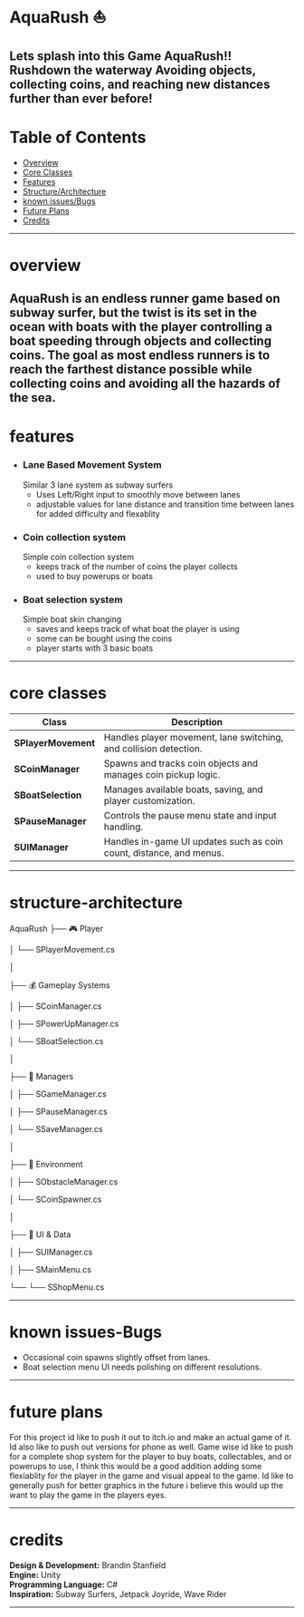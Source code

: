 # AquaRush ⛵
Lets splash into this Game AquaRush!! Rushdown the waterway Avoiding objects, collecting coins, and reaching new distances further than ever before!
---
# Table of Contents
- [Overview](#Overview)
- [Core Classes](#Core-classes)
- [Features](#Features)
- [Structure/Architecture](#structure-architecture)
- [known issues/Bugs](#Known-Issues-Bugs)
- [Future Plans](#Future-Plans)
- [Credits](#Credits)
---
# overview
AquaRush is an endless runner game based on subway surfer, but the twist is its set in the ocean with boats with the player controlling a boat speeding through objects and collecting coins. The goal as most endless runners is to reach the farthest distance possible while collecting coins and avoiding all the hazards of the sea. 
---
# features
- ### Lane Based Movement System
    Similar 3 lane system as subway surfers
    - Uses Left/Right input to smoothly move between lanes
    - adjustable values for lane distance and transition time between lanes for added difficulty and flexablity
- ### Coin collection system
    Simple coin collection system 
    - keeps track of the number of coins the player collects
    - used to buy powerups or boats
- ### Boat selection system
    Simple boat skin changing
    - saves and keeps track of what boat the player is using
    - some can be bought using the coins
    - player starts with 3 basic boats
---
# core classes
| Class | Description |
|-------|--------------|
| **SPlayerMovement** | Handles player movement, lane switching, and collision detection. |
| **SCoinManager** | Spawns and tracks coin objects and manages coin pickup logic. |
| **SBoatSelection** | Manages available boats, saving, and player customization. |
| **SPauseManager** | Controls the pause menu state and input handling. |
| **SUIManager** | Handles in-game UI updates such as coin count, distance, and menus. |

---
# structure-architecture
AquaRush
├── 🎮 Player

│     └── SPlayerMovement.cs

│

├── 💰 Gameplay Systems

│     ├── SCoinManager.cs

│     ├── SPowerUpManager.cs

│     └── SBoatSelection.cs

│

├── 🧠 Managers

│     ├── SGameManager.cs

│     ├── SPauseManager.cs

│     └── SSaveManager.cs

│

├── 🌊 Environment

│     ├── SObstacleManager.cs

│     └── SCoinSpawner.cs

│

├── 🧩 UI & Data

│   ├── SUIManager.cs

│   ├── SMainMenu.cs

└──  └── SShopMenu.cs

---
# known issues-Bugs
- Occasional coin spawns slightly offset from lanes.  
- Boat selection menu UI needs polishing on different resolutions.  
---
# future plans
For this project id like to push it out to itch.io and make an actual game of it. Id also like to push out versions for phone as well. Game wise id like to push for a complete shop system for the player to buy boats, collectables, and or powerups to use, I think this would be a good addition adding some flexiablity for the player in the game and visual appeal to the game. Id like to generally push for better graphics in the future i believe this would up the want to play the game in the players eyes.

---
# credits
**Design & Development:** Brandin Stanfield  
**Engine:** Unity  
**Programming Language:** C#  
**Inspiration:** Subway Surfers, Jetpack Joyride, Wave Rider

---

